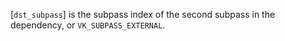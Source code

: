 [`dst_subpass`] is the subpass index of the second subpass in the
dependency, or `VK_SUBPASS_EXTERNAL`.